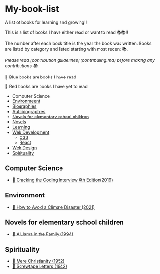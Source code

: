 # My-book-list
A list of books for learning and growing!!

This is a list of books I have either read or want to read 📚📚!! 

The number after each book title is the year the book was written. Books are listed by category and listed starting with most recent 📚. 

_Please read [contribution guidelines] (contributing.md) before making any contributions 📚._

📘 Blue books are books I have read

📕 Red books are books I have yet to read

- [Computer Science](#computer-science)
- [Environmeent](#environment)
- [Biographies](#biographies)
- [Autobiographies](#autobiographies)
- [Novels for elementary school children](#books-for-elementary)
- [Novels](#novels)
- [Learning](#learning)
- [Web Development](#web-development)
  - [CSS](#css)
  - [React](#react)
- [Web Design](#web-design)
- [Spirituality](#spirituality)

## Computer Science
- [📕 Cracking the Coding Interview 6th Edition(2019)](http://www.crackingthecodinginterview.com/)

## Environment
- [📕 How to Avoid a Climate Disaster (2021)](https://www.gatesnotes.com/How-to-Avoid-a-Climate-Disaster)

## Novels for elementary school children
- [📘 A Llama in the Family (1994)](https://www.amazon.com/Llama-Family-Johanna-Hurwitz/dp/0688133886)

## Spirituality
- [📘 Mere Christianity (1952)](https://www.goodreads.com/book/show/40792344-mere-christianity)
- [📘 Screwtape Letters (1942)](https://www.goodreads.com/book/show/8130077-the-screwtape-letters)
